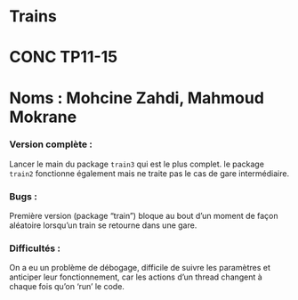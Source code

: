 # Trains
# CONC TP11-15

# Noms : Mohcine Zahdi, Mahmoud Mokrane 

### Version complète : 
Lancer le main du package `train3` qui est le plus complet.
le package `train2` fonctionne également mais ne traite pas le cas de gare intermédiaire.

### Bugs : 
Première version (package “train”) bloque au bout d’un moment de façon aléatoire lorsqu’un train se retourne dans une gare.

### Difficultés :
On a eu un problème de débogage, difficile de suivre les paramètres et anticiper leur fonctionnement, car les actions d’un thread changent à chaque fois qu’on ‘run’ le code.
